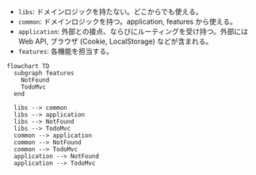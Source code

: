 - `libs`: ドメインロジックを持たない。どこからでも使える。
- `common`: ドメインロジックを持つ。application, features から使える。
- `application`: 外部との接点、ならびにルーティングを受け持つ。外部には Web API, ブラウザ (Cookie, LocalStorage) などが含まれる。
- `features`: 各機能を担当する。

```mermaid
flowchart TD
  subgraph features
    NotFound
    TodoMvc
  end

  libs --> common
  libs --> application
  libs --> NotFound
  libs --> TodoMvc
  common --> application
  common --> NotFound
  common --> TodoMvc
  application --> NotFound
  application --> TodoMvc
```
